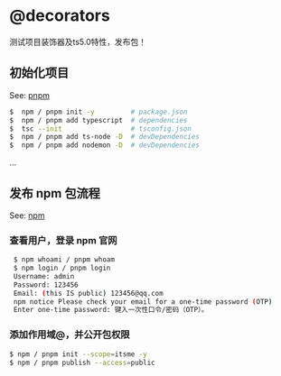 # @decorators
测试项目装饰器及ts5.0特性，发布包！

## 初始化项目
See: [pnpm](https://pnpm.io/zh/pnpm-cli)

```bash
$  npm / pnpm init -y         # package.json
$  npm / pnpm add typescript  # dependencies
$  tsc --init                 # tsconfig.json 
$  npm / pnpm add ts-node -D  # devDependencies
$  npm / pnpm add nodemon -D  # devDependencies
```
...

##  发布 npm 包流程
See: [npm](https://www.npmjs.com/)

### 查看用户，登录 npm 官网
```bash
 $ npm whoami / pnpm whoam
 $ npm login / pnpm login
 Username: admin
 Password: 123456
 Email: (this IS public) 123456@qq.com
 npm notice Please check your email for a one-time password (OTP)
 Enter one-time password: 键入一次性口令/密码（OTP）。  
```

### 添加作用域@，并公开包权限
```bash
$ npm / pnpm init --scope=itsme -y
$ npm / pnpm publish --access=public
```
